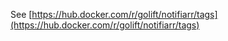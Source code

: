 See [https://hub.docker.com/r/golift/notifiarr/tags](https://hub.docker.com/r/golift/notifiarr/tags)

